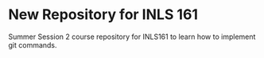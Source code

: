 # New Repository for INLS 161
Summer Session 2 course repository for INLS161 to learn how to implement git commands.
